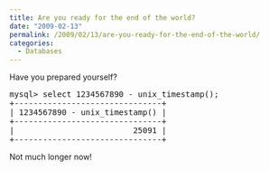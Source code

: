 ```yaml
---
title: Are you ready for the end of the world?
date: "2009-02-13"
permalink: /2009/02/13/are-you-ready-for-the-end-of-the-world/
categories:
  - Databases
---
```

Have you prepared yourself?

<pre>mysql&gt; select 1234567890 - unix_timestamp();
+-------------------------------+
| 1234567890 - unix_timestamp() |
+-------------------------------+
|                         25091 | 
+-------------------------------+
</pre>

Not much longer now!
